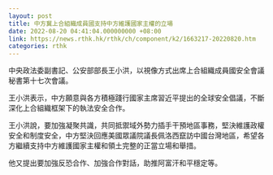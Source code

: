 ```yaml
---
layout: post
title: 中方冀上合組織成員國支持中方維護國家主權的立場
date: 2022-08-20 04:41:04.000000000 +08:00
link: https://news.rthk.hk/rthk/ch/component/k2/1663217-20220820.htm
categories: rthk
---
```


中央政法委副書記、公安部部長王小洪，以視像方式出席上合組織成員國安全會議秘書第十七次會議。

王小洪表示，中方願意與各方積極踐行國家主席習近平提出的全球安全倡議，不斷深化上合組織框架下的執法安全合作。

王小洪說，要加強凝聚共識，共同抵禦域外勢力插手干預地區事務，堅決維護政權安全和制度安全，中方堅決回應美國眾議院議長佩洛西竄訪中國台灣地區，希望各方繼續支持中方維護國家主權和領土完整的正當立場和舉措。

他又提出要加強反恐合作、加強合作對話，助推阿富汗和平穩定等。

